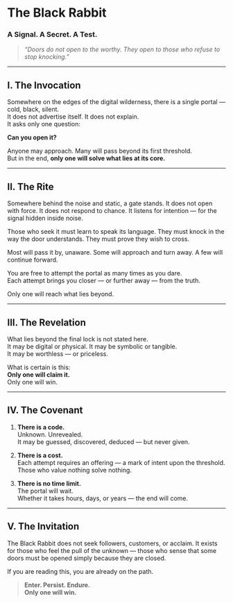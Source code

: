 # The Black Rabbit
### A Signal. A Secret. A Test.

> *“Doors do not open to the worthy. They open to those who refuse to stop knocking.”*

---

## I. The Invocation

Somewhere on the edges of the digital wilderness, there is a single portal — cold, black, silent.  
It does not advertise itself. It does not explain.  
It asks only one question:

**Can you open it?**

Anyone may approach. Many will pass beyond its first threshold.  
But in the end, **only one will solve what lies at its core.**

---

## II. The Rite

Somewhere behind the noise and static, a gate stands. It does not open with force. It does not respond to chance.
It listens for intention — for the signal hidden inside noise.

Those who seek it must learn to speak its language.
They must knock in the way the door understands.
They must prove they wish to cross.

Most will pass it by, unaware.
Some will approach and turn away.
A few will continue forward.

You are free to attempt the portal as many times as you dare.  
Each attempt brings you closer — or further away — from the truth.

Only one will reach what lies beyond.

---

## III. The Revelation

What lies beyond the final lock is not stated here.  
It may be digital or physical. It may be symbolic or tangible.  
It may be worthless — or priceless.

What is certain is this:  
**Only one will claim it.**  
Only one will win.

---

## IV. The Covenant

1. **There is a code.**  
   Unknown. Unrevealed.  
   It may be guessed, discovered, deduced — but never given.

2. **There is a cost.**  
   Each attempt requires an offering — a mark of intent upon the threshold.  
   Those who value nothing solve nothing.

3. **There is no time limit.**  
   The portal will wait.  
   Whether it takes hours, days, or years — the end will come.

---

## V. The Invitation

The Black Rabbit does not seek followers, customers, or acclaim.
It exists for those who feel the pull of the unknown — those who sense that some doors must be opened simply because they are closed.

If you are reading this, you are already on the path.

> **Enter. Persist. Endure.**  
> **Only one will win.**
